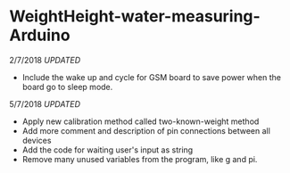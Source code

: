 # WeightHeight-water-measuring-Arduino

2/7/2018
_UPDATED_
- Include the wake up and cycle for GSM board to save power when the board go to sleep mode.

5/7/2018
_UPDATED_
- Apply new calibration method called two-known-weight method
- Add more comment and description of pin connections between all devices
- Add the code for waiting user's input as string
- Remove many unused variables from the program, like g and pi.